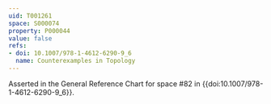 ```yaml
---
uid: T001261
space: S000074
property: P000044
value: false
refs:
- doi: 10.1007/978-1-4612-6290-9_6
  name: Counterexamples in Topology
---
```


Asserted in the General Reference Chart for space #82 in
{{doi:10.1007/978-1-4612-6290-9_6}}.
